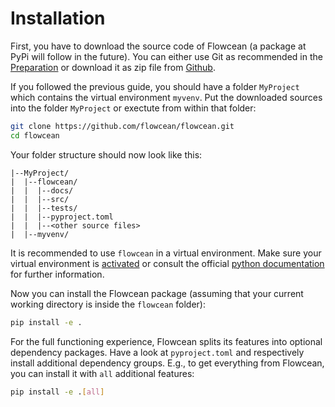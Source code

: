 # Installation

First, you have to download the source code of Flowcean (a package at PyPi will follow in the future).
You can either use Git as recommended in the [Preparation](preparation.md) or download it as zip file from [Github](https://github.com/flowcean/flowcean).

If you followed the previous guide, you should have a folder `MyProject` which contains the virtual environment `myvenv`.
Put the downloaded sources into the folder `MyProject` or exectute from within that folder:

```bash
git clone https://github.com/flowcean/flowcean.git
cd flowcean
```

Your folder structure should now look like this:

```
|--MyProject/
|  |--flowcean/
|  |  |--docs/
|  |  |--src/
|  |  |--tests/
|  |  |--pyproject.toml
|  |  |--<other source files>
|  |--myvenv/
```

It is recommended to use `flowcean` in a virtual environment.
Make sure your virtual environment is [activated](preparation.md#virtual-environment) or consult the official [python documentation](https://docs.python.org/3/library/venv.html) for further information.

Now you can install the Flowcean package (assuming that your current working directory is inside the `flowcean` folder):

```sh
pip install -e .
```

For the full functioning experience, Flowcean splits its features into optional dependency packages.
Have a look at `pyproject.toml` and respectively install additional dependency groups.
E.g., to get everything from Flowcean, you can install it with `all` additional features:

```bash
pip install -e .[all]
```